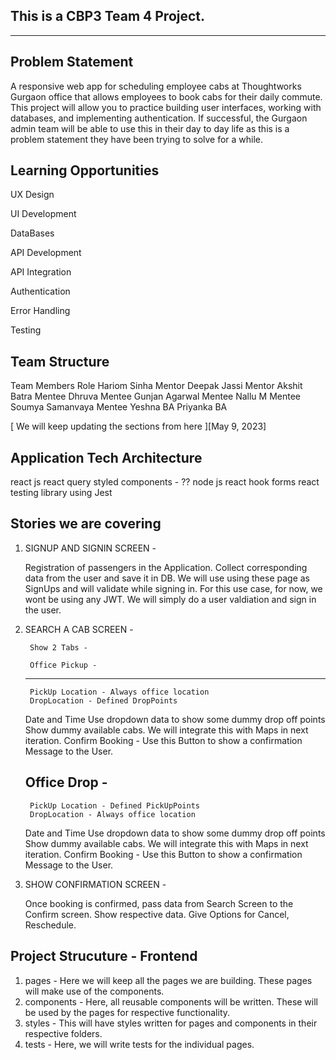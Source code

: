 This is a CBP3 Team 4 Project. 
------------------------------------
------------------------------------



Problem Statement 
------------------------------------


A responsive web app for scheduling employee cabs at Thoughtworks Gurgaon office that allows employees to book cabs for their daily commute. This project will allow you to practice building user interfaces, working with databases, and implementing authentication. If successful, the Gurgaon admin team will be able to use this in their day to day life as this is a problem statement they have been trying to solve for a while.

Learning Opportunities 
------------------------------------


UX Design

UI Development

DataBases

API Development

API Integration

Authentication

Error Handling

Testing

Team Structure 
------------------------------------

Team Members	Role
Hariom Sinha	Mentor
Deepak Jassi	Mentor
Akshit Batra	Mentee
Dhruva	Mentee
Gunjan Agarwal	Mentee
Nallu M	Mentee
Soumya Samanvaya	Mentee
Yeshna	BA
Priyanka	BA


[ We will keep updating the sections from here ][May 9, 2023]

Application Tech Architecture 
------------------------------------

react js
react query
styled components - ??
node js
react hook forms
react testing library using Jest


Stories we are covering 
------------------------------------

1. SIGNUP AND SIGNIN SCREEN - 

    Registration of passengers in the Application. Collect corresponding data from the user and save it in DB. We will use using these page as SignUps and will validate while
		signing in. For this use case, for now, we wont be using any JWT. We will simply do a user valdiation and sign in the user.

2. SEARCH A CAB SCREEN - 

		Show 2 Tabs - 
		
		Office Pickup - 
    -----------------

		PickUp Location - Always office location
		DropLocation - Defined DropPoints
    Date and Time
		Use dropdown data to show some dummy drop off points
    Show dummy available cabs. We will integrate this with Maps in next iteration.
    Confirm Booking - Use this Button to show a confirmation Message to the User.


    Office Drop - 
    -----------------

		PickUp Location - Defined PickUpPoints
		DropLocation - Always office location
    Date and Time
		Use dropdown data to show some dummy drop off points
    Show dummy available cabs. We will integrate this with Maps in next iteration.
    Confirm Booking - Use this Button to show a confirmation Message to the User.

3. SHOW CONFIRMATION SCREEN - 

    Once booking is confirmed, pass data from Search Screen to the Confirm screen. 
    Show respective data.
    Give Options for Cancel, Reschedule.

Project Strucuture - Frontend
------------------------------------

1. pages - Here we will keep all the pages we are building. These pages will make use of the components.
2. components - Here, all reusable components will be written. These will be used by the pages for respective functionality.
3. styles - This will have styles written for pages and components in their respective folders.
4. tests - Here, we will write tests for the individual pages.


